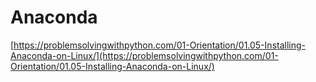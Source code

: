 # Anaconda

[https://problemsolvingwithpython.com/01-Orientation/01.05-Installing-Anaconda-on-Linux/](https://problemsolvingwithpython.com/01-Orientation/01.05-Installing-Anaconda-on-Linux/)

